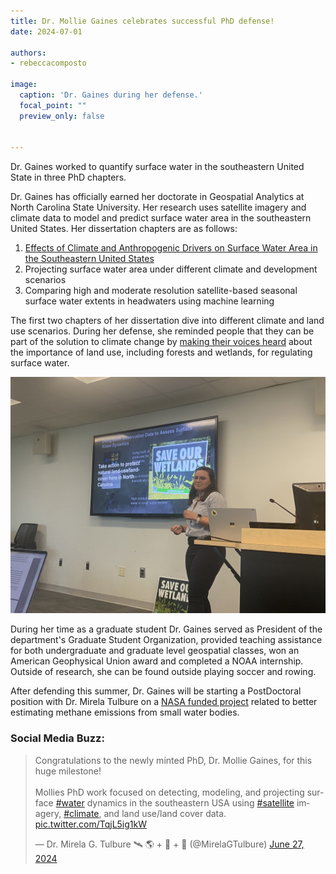 ```yaml
---
title: Dr. Mollie Gaines celebrates successful PhD defense!
date: 2024-07-01

authors:
- rebeccacomposto

image:
  caption: 'Dr. Gaines during her defense.'
  focal_point: ""
  preview_only: false


---
```


Dr. Gaines worked to quantify surface water in the southeastern United State in three PhD chapters. 

<!--more-->

Dr. Gaines has officially earned her doctorate in Geospatial Analytics at North Carolina State University. Her research uses satellite imagery and climate data to model and predict surface water area in the southeastern United States. Her dissertation chapters are as follows:
1. <a href="https://agupubs.onlinelibrary.wiley.com/doi/full/10.1029/2021WR031484">Effects of Climate and Anthropogenic Drivers on Surface Water Area in the Southeastern United States</a>
2. Projecting surface water area under different climate and development scenarios
3. Comparing high and moderate resolution satellite-based seasonal surface water extents in  headwaters using machine learning

The first two chapters of her dissertation dive into different climate and land use scenarios. During her defense, she reminded people that they can be part of the solution to climate change by <a href="https://act.southernenvironment.org/dskk9hc?p2asource=ActionCenter">making their voices heard</a> about the importance of land use, including forests and wetlands, for regulating surface water.

<img src="wetlands.jpg" alt="image is not available">

During her time as a graduate student Dr. Gaines served as President of the department's Graduate Student Organization, provided teaching assistance for both undergraduate and graduate level geospatial classes, won an American Geophysical Union award and completed a NOAA internship. Outside of research, she can be found outside playing soccer and rowing.

After defending this summer, Dr. Gaines will be starting a PostDoctoral position with Dr. Mirela Tulbure on a <a href="https://gaec-lab.netlify.app/project/methane-small-water-bodies/">NASA funded project</a> related to better estimating methane emissions from small water bodies. 

### Social Media Buzz:

<blockquote class="twitter-tweet"><p lang="en" dir="ltr">Congratulations to the newly minted PhD, Dr. Mollie Gaines, for this huge milestone!<br><br>Mollies PhD work focused on detecting, modeling, and projecting surface <a href="https://twitter.com/hashtag/water?src=hash&amp;ref_src=twsrc%5Etfw">#water</a> dynamics in the southeastern USA using <a href="https://twitter.com/hashtag/satellite?src=hash&amp;ref_src=twsrc%5Etfw">#satellite</a> imagery, <a href="https://twitter.com/hashtag/climate?src=hash&amp;ref_src=twsrc%5Etfw">#climate</a>, and land use/land cover data. <a href="https://t.co/TqjL5ig1kW">pic.twitter.com/TqjL5ig1kW</a></p>&mdash; Dr. Mirela G. Tulbure 🛰 🌎 + 🐍 + 🌊 (@MirelaGTulbure) <a href="https://twitter.com/MirelaGTulbure/status/1806420806806753736?ref_src=twsrc%5Etfw">June 27, 2024</a></blockquote> <script async src="https://platform.twitter.com/widgets.js" charset="utf-8"></script>
